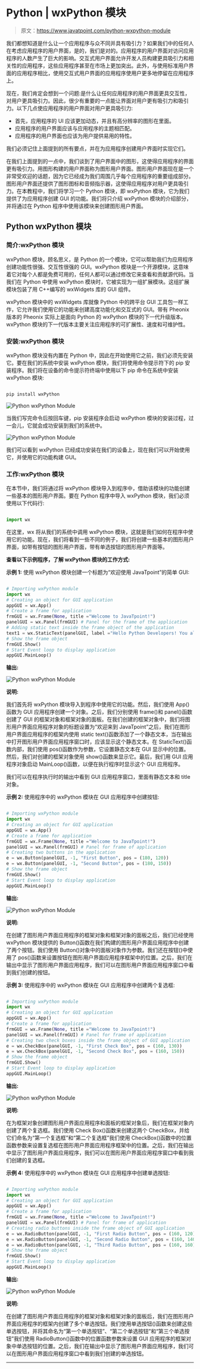 # Python | wxPython 模块

> 原文：<https://www.javatpoint.com/python-wxpython-module>

我们都想知道是什么让一个应用程序与众不同并具有吸引力？如果我们中的任何人在考虑应用程序的用户界面，是的，我们是对的。应用程序的用户界面对访问应用程序的人数产生了巨大的影响。交互式用户界面允许开发人员构建更具吸引力和相关性的应用程序，这些应用程序甚至在市场上更加突出。此外，与使用标准用户界面的应用程序相比，使用交互式用户界面的应用程序使用户更多地停留在应用程序上。

现在，我们肯定会想到一个问题:是什么让任何应用程序的用户界面更具交互性，对用户更具吸引力。因此，很少有重要的一点能让界面对用户更有吸引力和吸引力。以下几点使应用程序的用户界面对用户更具吸引力:

*   首先，应用程序的 UI 应该更加动态，并且有高分辨率的图形在里面。
*   应用程序的用户界面应该与应用程序的主题相匹配。
*   应用程序的用户界面也应该为用户提供易用的特性。

我们必须记住上面提到的所有要点，并在为应用程序创建用户界面时实现它们。

在我们上面提到的一点中，我们谈到了用户界面中的图形，这使得应用程序的界面更有吸引力。用图形构建的用户界面称为图形用户界面。图形用户界面现在是一个非常受欢迎的话题，因为它已经成为我们周围几乎每个应用程序的重要组成部分。图形用户界面还提供了图形图标和音频指示器，这使得应用程序对用户更具吸引力。在本教程中，我们将学习一个 Python 模块，即 wxPython 模块，它为我们提供了为应用程序创建 GUI 的功能。我们将只介绍 wxPython 模块的介绍部分，并将通过在 Python 程序中使用该模块来创建图形用户界面。

## Python wxPython 模块

### 简介:wxPython 模块

wxPython 模块，顾名思义，是 Python 的一个模块，它可以帮助我们为应用程序创建功能性很强、交互性很强的 GUI。wxPython 模块是一个开源模块，这意味着它对每个人都是免费可用的，任何人都可以通过修改它来查看和贡献源代码。当我们在 Python 中使用 wxPython 模块时，它被实现为一组扩展模块。这组扩展模块包装了用 C++编写的 wxWidgets 库的 GUI 组件。

wxPython 模块中的 wxWidgets 库就像 Python 中的跨平台 GUI 工具包一样工作，它允许我们使用它的功能来创建高度功能化和交互式的 GUI。带有 Pheonix 版本的 Pheonix 实际上是面向 Python 的 wxPython 模块的下一代升级版本。wxPython 模块的下一代版本主要关注应用程序的可扩展性、速度和可维护性。

### 安装:wxPython 模块

wxPython 模块没有内置在 Python 中，因此在开始使用它之前，我们必须先安装它。要在我们的系统中安装 wxPython 模块，我们将使用命令提示符下的 pip 安装程序。我们将在设备的命令提示符终端中使用以下 pip 命令在系统中安装 wxPython 模块:

```py

pip install wxPython

```

![Python wxPython Module](img/4d1cb45610cd29df890220eaf02faa64.png)

当我们写完命令后按回车键，pip 安装程序会启动 wxPython 模块的安装过程，过一会儿，它就会成功安装到我们的系统中。

![Python wxPython Module](img/9e63d8c21a0627da9a09264bd60d441f.png)

我们可以看到 wxPython 已经成功安装在我们的设备上，现在我们可以开始使用它，并使用它的功能构建 GUI。

### 工作:wxPython 模块

在本节中，我们将通过将 wxPython 模块导入到程序中，借助该模块的功能创建一些基本的图形用户界面。要在 Python 程序中导入 wxPython 模块，我们必须使用以下代码行:

```py

import wx

```

在这里，wx 将从我们的系统中调用 wxPython 模块，这就是我们如何在程序中使用它的功能。现在，我们将看到一些不同的例子，我们将创建一些基本的图形用户界面，如带有按钮的图形用户界面，带有单选按钮的图形用户界面等。

**查看以下示例程序，了解 wxPython 模块的工作方式:**

**示例 1:** 使用 wxPython 模块创建一个标题为“欢迎使用 JavaTpoint”的简单 GUI:

```py

# Importing wxPython module
import wx
# Creating an object for GUI application
appGUI = wx.App()
# Create a frame for application
frmGUI = wx.Frame(None, title ="Welcome to JavaTpoint!")
panelGUI = wx.Panel(frmGUI) # Panel for the frame of the application
# Adding static text inside the frame object of the application
text1 = wx.StaticText(panelGUI, label ="Hello Python Developers! You all are welcomed at JavaTpoint", pos = (120, 60))
# Show the frame object
frmGUI.Show()
# Start Event loop to display application
appGUI.MainLoop()

```

**输出:**

![Python wxPython Module](img/2f74a6848eaa485b755bac574f9eb449.png)

**说明:**

我们首先将 wxPython 模块导入到程序中使用它的功能。然后，我们使用 App()函数为 GUI 应用程序创建一个对象。之后，我们分别使用 frame()和 panel()函数创建了 GUI 的框架对象和框架对象的面板。在我们创建的框架对象中，我们将图形用户界面应用程序对象的标题设置为“欢迎来到 JavaTpoint”之后，我们在图形用户界面应用程序的框架内使用 static text()函数添加了一个静态文本，当在输出中打开图形用户界面应用程序窗口时，应该显示这个静态文本。在 StaticText()函数内部，我们使用 pos()函数作为参数，它设置静态文本在 GUI 显示中的位置。然后，我们对创建的框架对象使用 show()函数来显示它。最后，我们用 GUI 应用程序对象启动 MainLoop()函数，以便在执行程序时显示这个 GUI 应用程序。

我们可以在程序执行时的输出中看到 GUI 应用程序窗口，里面有静态文本和 title 对象。

**示例 2:** 使用程序中的 wxPython 模块在 GUI 应用程序中创建按钮:

```py

# Importing wxPython module
import wx
# Creating an object for GUI application
appGUI = wx.App()
# Create a frame for application
frmGUI = wx.Frame(None, title ="Welcome to JavaTpoint!")
panelGUI = wx.Panel(frmGUI) # Panel for frame of application
# Creating two buttons in the application
e = wx.Button(panelGUI, -1, "First Button", pos = (180, 120))
e = wx.Button(panelGUI, -1, "Second Button", pos = (180, 150))
# Show the frame object
frmGUI.Show()
# Start Event loop to display application
appGUI.MainLoop()

```

**输出:**

![Python wxPython Module](img/0235fbc8aac99fe232653ae7904a9da2.png)

**说明:**

在创建了图形用户界面应用程序的框架对象和框架对象的面板之后，我们已经使用 wxPython 模块提供的 Button()函数在我们构建的图形用户界面应用程序中创建了两个按钮。我们使用 Button()对象中的面板对象作为参数。我们还在按钮()中使用了 pos()函数来设置按钮在图形用户界面应用程序框架中的位置。之后，我们在输出中显示了图形用户界面应用程序，我们可以在图形用户界面应用程序窗口中看到我们创建的按钮。

**示例 3:** 使用程序中的 wxPython 模块在 GUI 应用程序中创建两个复选框:

```py

# Importing wxPython module
import wx
# Creating an object for GUI application
appGUI = wx.App()
# Create a frame for application
frmGUI = wx.Frame(None, title ="Welcome to JavaTpoint!")
panelGUI = wx.Panel(frmGUI) # Panel for frame of application
# Creating two check boxes inside the frame object of GUI application
e = wx.CheckBox(panelGUI, -1, "First Check Box", pos = (160, 130))
e = wx.CheckBox(panelGUI, -1, "Second Check Box", pos = (160, 150))
# Show the frame object
frmGUI.Show()
# Start Event loop to display application
appGUI.MainLoop()

```

**输出:**

![Python wxPython Module](img/dae7391bfd33b3b49120dc8cd5209f83.png)

**说明:**

在为框架对象创建图形用户界面应用程序和面板的框架对象后，我们在框架对象内创建了两个复选框。我们使用 Check Box()函数来创建这两个 CheckBox，并给它们命名为“第一个复选框”和“第二个复选框”我们使用 CheckBox()函数中的位置函数参数来设置复选框在图形用户界面应用程序框架中的位置。之后，我们在输出中显示了图形用户界面应用程序，我们可以在图形用户界面应用程序窗口中看到我们创建的复选框。

**示例 4:** 使用程序中的 wxPython 模块在 GUI 应用程序中创建单选按钮:

```py

# Importing wxPython module
import wx
# Creating an object for GUI application
appGUI = wx.App()
# Create a frame for application
frmGUI = wx.Frame(None, title ="Welcome to JavaTpoint!")
panelGUI = wx.Panel(frmGUI) # Panel for frame of application
# Creating radio buttons inside the frame object of GUI application
e = wx.RadioButton(panelGUI, -1, "First Radio Button", pos = (160, 120))
e = wx.RadioButton(panelGUI, -1, "Second Radio Button", pos = (160, 140))
e = wx.RadioButton(panelGUI, -1, "Third Radio Button", pos = (160, 160))
# Show the frame object
frmGUI.Show()
# Start Event loop to display application
appGUI.MainLoop()

```

**输出:**

![Python wxPython Module](img/d3a34dd89a963152ac6ed6b639cfbfee.png)

**说明:**

在创建了图形用户界面应用程序的框架对象和框架对象的面板后，我们在图形用户界面应用程序的框架内创建了多个单选按钮。我们使用单选按钮()函数来创建这些单选按钮，并将其命名为“第一个单选按钮”、“第二个单选按钮”和“第三个单选按钮”我们使用 RadioButton()函数中的位置函数参数来设置 GUI 应用程序的框架对象中单选按钮的位置。之后，我们在输出中显示了图形用户界面应用程序，我们可以在图形用户界面应用程序窗口中看到我们创建的单选按钮。

* * *